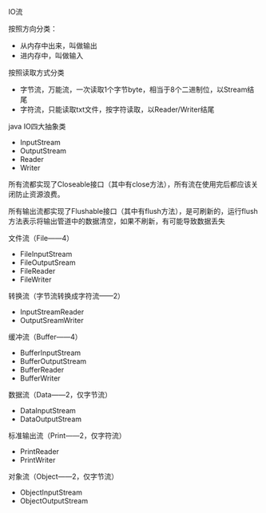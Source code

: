 IO流

按照方向分类：

- 从内存中出来，叫做输出
- 进内存中，叫做输入

按照读取方式分类

- 字节流，万能流，一次读取1个字节byte，相当于8个二进制位，以Stream结尾
- 字符流，只能读取txt文件，按字符读取，以Reader/Writer结尾





java IO四大抽象类

- InputStream
- OutputStream
- Reader
- Writer

所有流都实现了Closeable接口（其中有close方法），所有流在使用完后都应该关闭防止资源浪费。

所有输出流都实现了Flushable接口（其中有flush方法），是可刷新的，运行flush方法表示将输出管道中的数据清空，如果不刷新，有可能导致数据丢失





文件流（File——4）

- FileInputStream
- FileOutputSream
- FileReader
- FileWriter

转换流（字节流转换成字符流——2）

- InputStreamReader
- OutputSreamWriter

缓冲流（Buffer——4）

- BufferInputStream
- BufferOutputStream
- BufferReader
- BufferWriter

数据流（Data——2，仅字节流）

- DataInputStream
- DataOutputStream

标准输出流（Print——2，仅字符流）

- PrintReader
- PrintWriter

对象流（Object——2，仅字节流）

- ObjectInputStream
- ObjectOutputStream